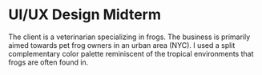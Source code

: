 # UI/UX Design Midterm

The client is a veterinarian specializing in frogs. The business is primarily aimed towards pet frog owners in an urban area (NYC). I used a split complementary color palette reminiscent of the tropical environments that frogs are often found in.